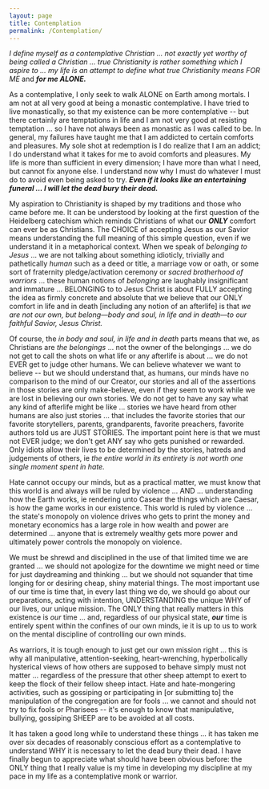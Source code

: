 ```yaml
---
layout: page
title: Contemplation
permalink: /Contemplation/
---
```



*I define myself as a contemplative Christian ... not exactly yet worthy of being called a Christian ... true Christianity is rather something which I aspire to ... my life is an attempt to define what true Christianity means FOR ME* and ***for me ALONE.***

As a contemplative, I only seek to walk ALONE on Earth among mortals. I am not at all very good at being a monastic contemplative. I have tried to live monastically, so that my existence can be more contemplative -- but there certainly are temptations in life and I am not very good at resisting temptation ... so I have not always been as monastic as I was called to be.  In general, my failures have taught me that I am addicted to certain comforts and pleasures. My sole shot at redemption is I do realize that I am an addict; I do understand what it takes for me to avoid comforts and pleasures. My life is more than sufficient in every dimension; I have more than what I need, but cannot fix anyone else. I understand now why I must do whatever I must do to avoid even being asked to try. ***Even if it looks like an entertaining funeral ... I will let the dead bury their dead.***

My aspiration to Christianity is shaped by my traditions and those who came before me. It can be understood by looking at the first question of the Heidelberg catechism which reminds Christians of what our ***ONLY*** comfort can ever be as Christians. The CHOICE of accepting Jesus as our Savior means understanding the full meaning of this simple question, even if we understand it in a metaphorical context.  When we speak of *belonging to Jesus* ... we are not talking about something idioticly, trivially and pathetically *human* such as a deed or title, a marriage vow or oath, or some sort of fraternity pledge/activation ceremony or *sacred brotherhood of warriors* ... these human notions of *belonging* are laughably insignificant and immature  ... BELONGING to to Jesus Christ is about FULLY accepting the idea as firmly concrete and absolute that we believe that our ONLY comfort in life and in death [including any notion of an afterlife] is that *we are not our own, but belong—body and soul, in life and in death—to our faithful Savior, Jesus Christ.* 

Of course, the *in body and soul, in life and in death* parts means that we, as Christians are *the belongings* ... not the owner of the belongings ... we do not get to call the shots on what life or any afterlife is about ... we do not EVER get to judge other humans.  We can believe whatever we want to believe -- but we should understand that, as humans, our minds have no comparison to the mind of our Creator, our stories and all of the assertions in those stories are only make-believe, even if they seem to work while we are lost in believing our own stories. We do not get to have any say what any kind of afterlife might be like ... stories we have heard from other humans are also just stories ... that includes the favorite stories that our favorite storytellers, parents, grandparents, favorite preachers, favorite authors told us are JUST STORIES. The important point here is that we must not EVER judge; we don't get ANY say who gets punished or rewarded. Only idiots allow their lives to be determined by the stories, hatreds and judgements of others, ie *the entire world in its entirety is not worth one single moment spent in hate.*

Hate cannot occupy our minds, but as a practical matter, we must know that this world is and always will be ruled by violence ... AND ... understanding how the Earth works, ie rendering unto Casear the things which are Caesar, is how the game works in our existence. This world is ruled by violence ... the state's monopoly on violence drives who gets to print the money and monetary economics has a large role in how wealth and power are determined ... anyone that is extremely wealthy gets more power and ultimately power controls the monopoly on violence.  

We must be shrewd and disciplined in the use of that limited time  we are granted ... we should not apologize for the downtime we might need or time for just daydreaming and thinking ... but we should not squander that time longing for or desiring cheap, shiny material things. The most important use of our time is time that, in every last thing we do, we should go about our preparations, acting with intention, UNDERSTANDING the unique WHY of our lives, our unique mission. The ONLY thing that really matters in this existence is *our* time ... and, regardless of our physical state, ***our*** time is entirely spent within the confines of our own minds, ie it is up to us to work on the mental discipline of controlling our own minds. 

As warriors, it is tough enough to just get our own mission right ... this is why all manipulative, attention-seeking, heart-wrenching, hyperbolically hysterical views of how others are supposed to behave simply must not matter ... regardless of the pressure that other sheep attempt to exert to keep the flock of their fellow sheep intact. Hate and hate-mongering activities, such as gossiping or participating in [or submitting to] the manipulation of the congregation are for fools ... we cannot and should not try to fix fools or Pharisees -- it's enough to know that manipulative, bullying, gossiping SHEEP are to be avoided at all costs.

It has taken a good long while to understand these things ... it has taken me over six decades of reasonably conscious effort as a contemplative to understand WHY it is necessary to let the dead bury their dead. I have finally begun to appreciate what should have been obvious before: the ONLY thing that I really value is my time in developing my discipline at my pace in my life as a contemplative monk or warrior. 

 